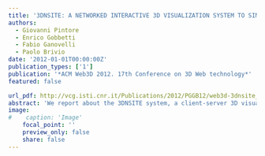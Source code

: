 ```yaml
---
title: '3DNSITE: A NETWORKED INTERACTIVE 3D VISUALIZATION SYSTEM TO SIMPLIFY LOCATION RECOGNITION IN CRISIS MANAGEMENT'
authors:
  - Giovanni Pintore
  - Enrico Gobbetti
  - Fabio Ganovelli
  - Paolo Brivio
date: '2012-01-01T00:00:00Z'
publication_types: ['1']
publication: '*ACM Web3D 2012. 17th Conference on 3D Web technology*'
featured: false

url_pdf: http://vcg.isti.cnr.it/Publications/2012/PGGB12/web3d-3dnsite_lq.pdf
abstract: 'We report about the 3DNSITE system, a client-server 3D visualization tool  which streams and visualizes tridimensional hybrid data on portable devices to support crisis managers and first responders during simulation and training of emergency operations. In this peculiar context is very important to share the same, large data in a  web-based environment, accessing it through portable devices. Here it has to be visualized using simple and immediate interfaces, since the specific end-users are not necessary  skilled with virtual reality and 3D objects interaction. The dataset itself is not static as well as in general purpose web based  3D browsers, but dynamic and changing during the evolution of the real or simulated crisis. According with these constraints, we propose a system which simplifies location recognition and visualizes dynamically updated pictorial data inside a virtual 3D environment.  Our system is integrated in a more complex and articulated training and decision framework for emergency operations.  3DNSITE implements a novel aided intuitive interface designed to exploit touchscreen devices to  easily navigate between 3D aligned photographs.  Unlike common popular 3D maps browsers, the free 3D navigation through the whole 3D model is always  supported, assuring an interactive representation of the scenario also when no photo is available. 3DNSITE enhances already presented state-of-the-art methods for managing the data, achieving  an excellent scalability on portable devices in terms of both performance and amount of data.  The system also scales over different devices according to their hardware resources and the  available network bandwidth, exploiting a state-of-the-art multiresolution representation for  the 3D model and a multi-level cache system, employed to web access both the images and  the hierarchical 3D model structure.'
image:
#    caption: 'Image'
    focal_point: ''
    preview_only: false
    share: false
---
```

